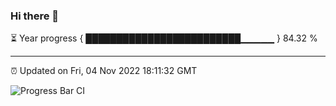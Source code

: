 ### Hi there 👋

⏳ Year progress { █████████████████████████▁▁▁▁▁ } 84.32 %

---

⏰ Updated on Fri, 04 Nov 2022 18:11:32 GMT

![Progress Bar CI](https://github.com/Shyam-Makwana/GitHub-Actions-Demo/workflows/Progress%20Bar%20CI/badge.svg)
